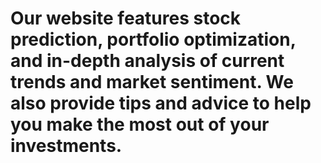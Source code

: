 # Our website features stock prediction, portfolio optimization, and in-depth analysis of current trends and market sentiment. We also provide tips and advice to help you make the most out of your investments.
